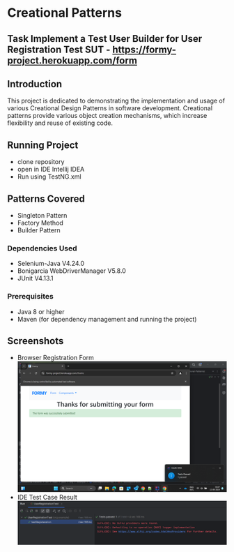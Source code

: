 # Creational Patterns
## Task Implement a Test User Builder for User Registration Test SUT - https://formy-project.herokuapp.com/form
## Introduction
This project is dedicated to demonstrating the implementation and usage of various Creational Design Patterns in software development. Creational patterns provide various object creation mechanisms, which increase flexibility and reuse of existing code.
## Running Project
- clone repository
- open in IDE Intellij IDEA
- Run using TestNG.xml


## Patterns Covered
- Singleton Pattern
- Factory Method
- Builder Pattern


### Dependencies Used
- Selenium-Java V4.24.0
- Bonigarcia WebDriverManager V5.8.0
- JUnit V4.13.1

### Prerequisites
- Java 8 or higher
- Maven (for dependency management and running the project)

## Screenshots
- Browser Registration Form
    ![Registration Form result](Screenshots/img.png)
- IDE Test Case Result
    ![IDE Result](Screenshots/img_1.png)